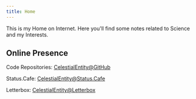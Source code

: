 ```yaml
---
title: Home
---
```

This is my Home on Internet. Here you'll find some notes related to Science and my Interests.
## Online Presence
<p>Code Repositories: <a href="https://github.com/stardoom4">CelestialEntity@GitHub</a></p>
<p>Status.Cafe: <a href="https://status.cafe/users/celestialentity">CelestialEntity@Status.Cafe</a></p>
<p>Letterbox: <a href="https://letterboxd.com/celestialentity/">CelestialEntity@Letterbox</a></p>
